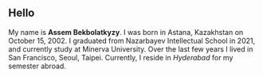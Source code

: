 ## Hello ##

My name is **Assem Bekbolatkyzy**. I was born in Astana, Kazakhstan on October 15, 2002. 
I graduated from Nazarbayev Intellectual School in 2021, and currently study at Minerva University. 
Over the last few years I lived in San Francisco, Seoul, Taipei. Currently, I reside in _Hyderabad_ for my semester abroad. 
